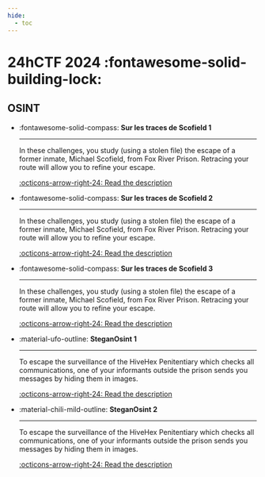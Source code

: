 ```yaml
---
hide:
  - toc
---
```


# 24hCTF 2024 :fontawesome-solid-building-lock:

## OSINT

<div class="grid cards" markdown>

-   :fontawesome-solid-compass: __Sur les traces de Scofield 1__

    ---

    In these challenges, you study (using a stolen file) the escape of a former inmate, Michael Scofield, from Fox River Prison. Retracing your route will allow you to refine your escape.

    [:octicons-arrow-right-24: Read the description](sur-les-traces-de-scofield-1/README.md)

-   :fontawesome-solid-compass: __Sur les traces de Scofield 2__

    ---

    In these challenges, you study (using a stolen file) the escape of a former inmate, Michael Scofield, from Fox River Prison. Retracing your route will allow you to refine your escape.

    [:octicons-arrow-right-24: Read the description](sur-les-traces-de-scofield-2/README.md)

-   :fontawesome-solid-compass: __Sur les traces de Scofield 3__

    ---

    In these challenges, you study (using a stolen file) the escape of a former inmate, Michael Scofield, from Fox River Prison. Retracing your route will allow you to refine your escape.

    [:octicons-arrow-right-24: Read the description](sur-les-traces-de-scofield-3/README.md)

-   :material-ufo-outline: __SteganOsint 1__

    ---

    To escape the surveillance of the HiveHex Penitentiary which checks all communications, one of your informants outside the prison sends you messages by hiding them in images.

    [:octicons-arrow-right-24: Read the description](steganosint-1/README.md)

-   :material-chili-mild-outline: __SteganOsint 2__

    ---

    To escape the surveillance of the HiveHex Penitentiary which checks all communications, one of your informants outside the prison sends you messages by hiding them in images.

    [:octicons-arrow-right-24: Read the description](steganosint-2/README.md)

</div>
